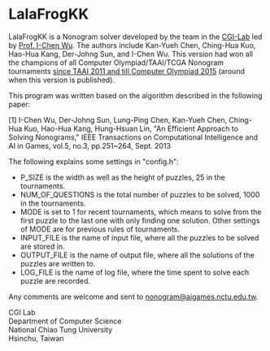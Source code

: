 # LalaFrogKK
LalaFrogKK is a Nonogram solver developed by the team in the <a href=http://www.aigames.nctu.edu.tw/>CGI-Lab</a>  led by <a href=http://java.csie.nctu.edu.tw/~icwu/>Prof. I-Chen Wu</a>. The authors include Kan-Yueh Chen, Ching-Hua Kuo, Hao-Hua Kang, Der-Johng Sun, and I-Chen Wu. This version had won all the champions of all Computer Olympiad/TAAI/TCGA Nonogram tournaments <a href=http://java.csie.nctu.edu.tw/~icwu/honors.html>since TAAI 2011 and till Computer Olympiad 2015</a> (around when this version is published). 

This program was written based on the algorithm described in the following paper:

[1] I-Chen Wu, Der-Johng Sun, Lung-Ping Chen, Kan-Yueh Chen, Ching-Hua Kuo, Hao-Hua Kang, Hung-Hsuan Lin, "An Efficient Approach to Solving Nonograms," IEEE Transactions on Computational Intelligence and AI in Games, vol.5, no.3, pp.251~264, Sept. 2013

The following explains some settings in "config.h":
- P_SIZE is the width as well as the height of puzzles, 25 in the tournaments. 
- NUM_OF_QUESTIONS is the total number of puzzles to be solved, 1000 in the tournaments. 
- MODE is set to 1 for recent tournaments, which means to solve from the first puzzle to the last one with only finding one solution. Other settings of MODE are for previous rules of tournaments. 
- INPUT_FILE is the name of input file, where all the puzzles to be solved are stored in. 
- OUTPUT_FILE is the name of output file, where all the solutions of the puzzles are written to. 
- LOG_FILE is the name of log file, where the time spent to solve each puzzle are recorded. 

Any comments are welcome and sent to nonogram@aigames.nctu.edu.tw. 

CGI Lab<br>
Department of Computer Science<br>
National Chiao Tung University<br>
Hsinchu, Taiwan
